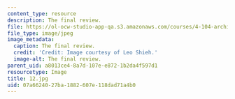 ```yaml
---
content_type: resource
description: The final review.
file: https://ol-ocw-studio-app-qa.s3.amazonaws.com/courses/4-104-architecture-studio-intentions-spring-2005/07a6624027ba1882607e118dad71a4b0_12.jpg
file_type: image/jpeg
image_metadata:
  caption: The final review.
  credit: 'Credit: Image courtesy of Leo Shieh.'
  image-alt: The final review.
parent_uid: a8013ce4-8a7d-107e-e872-1b2da4f597d1
resourcetype: Image
title: 12.jpg
uid: 07a66240-27ba-1882-607e-118dad71a4b0
---
```

